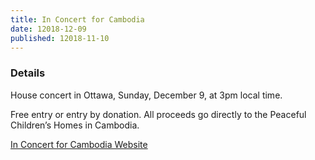 ```yaml
---
title: In Concert for Cambodia
date: 12018-12-09
published: 12018-11-10
---
```


### Details

House concert in Ottawa, Sunday, December 9, at 3pm local time.

Free entry or entry by donation. All proceeds go directly to the Peaceful Children’s Homes in Cambodia.

[In Concert for Cambodia Website](https://inconcert4cambodia.wordpress.com/)
